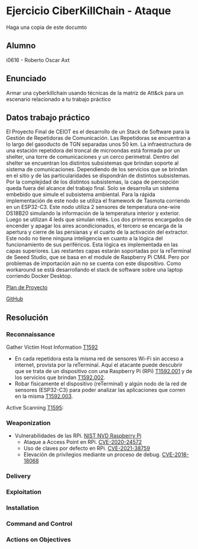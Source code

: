 # Ejercicio CiberKillChain - Ataque

Haga una copia de este documto

## Alumno

i0616 - Roberto Oscar Axt

## Enunciado

Armar una cyberkillchain usando técnicas de la matriz de Att&ck para un escenario relacionado a tu trabajo práctico


## Datos trabajo práctico


El Proyecto Final de CEIOT es el desarrollo de un Stack de Software para la Gestión de Repetidoras de Comunicación.
Las Repetidoras se encuentran a lo largo del gasoducto de TGN separadas unos 50 km. La infraestructura de una estación repetidora del troncal de microondas está formada por un shelter, una torre de comunicaciones y un cerco perimetral.
Dentro del shelter se encuentran los distintos subsistemas que brindan soporte al sistema de comunicaciones. Dependiendo de los servicios que se brindan en el sitio y de las particularidades se dispondrán de distintos subsistemas.
Por la complejidad de los distintos subsistemas, la capa de percepción queda fuera del alcance del trabajo final. Solo se desarrolla un sistema embebido que simule el subsistema ambiental. Para la rápida implementación de este nodo se utiliza el framework de Tasmota corriendo en un ESP32-C3. Este nodo utiliza 2 sensores de temperatura one-wire DS18B20 simulando la información de la temperatura interior y exterior. Luego se utilizan 4 leds que simulan relés. Los dos primeros encargados de encender y apagar los aires acondicionados, el tercero se encarga de la apertura y cierre de las persianas y el cuarto de la activación del extractor. Este nodo no tiene ninguna inteligencia en cuanto a la lógica del funcionamiento de sus periféricos. Esta lógica es implementada en las capas superiores.
Las restantes capas estarán soportadas por la reTerminal de Seeed Studio, que se basa en el module de Raspberry Pi CM4. Pero por problemas de importación aún no se cuenta con este dispositivo. Como workaround se está desarrollando el stack de software sobre una laptop corriendo Docker Desktop.

[Plan de Proyecto](https://drive.google.com/drive/folders/1-OQjS7y56o0RLT7-2TWIwGT60QBQOwh2?usp=share_link)

[GitHub](https://github.com/RobAxt/stack)

## Resolución

### Reconnaissance

Gather Victim Host Information [T1592](https://attack.mitre.org/techniques/T1592)

- En cada repetidora esta la misma red de sensores Wi-Fi sin acceso a internet, provista por la reTerminal. Aquí el atacante puede descubrir que se trata de un dispositivo con una Raspberry Pi (RPi) [T1592.001](https://attack.mitre.org/techniques/T1592/001/) y de los servicios que brindan [T1592.002](https://attack.mitre.org/techniques/T1592/002/).
- Robar fisicamente el dispositivo (reTerminal) y algún nodo de la red de sensores (ESP32-C3) para poder analizar las aplicaciones que corren en la misma [T1592.003](https://attack.mitre.org/techniques/T1592/003/).


Active Scanning [T1595](https://attack.mitre.org/techniques/T1595):



### Weaponization

- Vulnerabilidades de las RPi. [NIST NVD Raspberry Pi](https://nvd.nist.gov/vuln/search/results?form_type=Basic&results_type=overview&query=raspberry+pi&search_type=all&isCpeNameSearch=false)
	- Ataque a Access Point en RPi. [CVE-2020-24572](https://nvd.nist.gov/vuln/detail/CVE-2020-24572)
	- Uso de claves por defecto en RPi. [CVE-2021-38759](https://nvd.nist.gov/vuln/detail/CVE-2021-38759)
	- Elevación de privilegios mediante un proceso de debug. [CVE-2018-18068](https://nvd.nist.gov/vuln/detail/CVE-2018-18068)


### Delivery

### Exploitation

### Installation

### Command and Control

### Actions on Objectives


